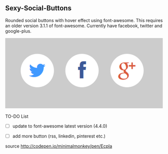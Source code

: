 ## Sexy-Social-Buttons
Rounded social buttons with hover effect using font-awesome. This requires an older version 3.1.1 of font-awesome.
Currently have facebook, twitter and google-plus.

![](https://github.com/carbonjha/Sexy-Social-Buttons/blob/master/screenshot/button.png)

TO-DO List 
- [ ] update to font-awesome latest version (4.4.0)
- [ ] add more button (rss, linkedin, pinterest etc.)


source http://codepen.io/minimalmonkey/pen/Ecpla
